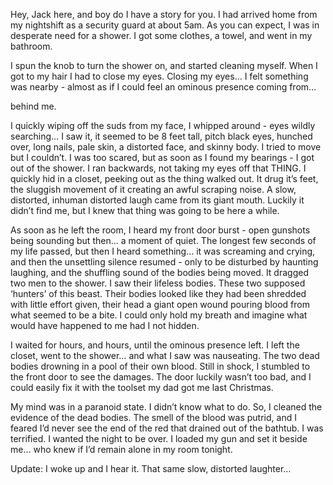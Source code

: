 Hey, Jack here, and boy do I have a story for you. I had arrived home from my nightshift as a security guard at about 5am. As you can expect, I was in desperate need for a shower. I got some clothes, a towel, and went in my bathroom.




I spun the knob to turn the shower on, and started cleaning myself. When I got to my hair I had to close my eyes. Closing my eyes… I felt something was nearby - almost as if I could feel an ominous presence coming from… 


behind me.


I quickly wiping off the suds from my face, I whipped around - eyes wildly searching… I saw it, it seemed to be 8 feet tall, pitch black eyes, hunched over, long nails, pale skin, a distorted face, and skinny body. I tried to move but I couldn’t. I was too scared, but as soon as I found my bearings - I got out of the shower. I ran backwards, not taking my eyes off that THING. I quickly hid in a closet, peeking out as the thing walked out. It drug it’s feet, the sluggish movement of it creating an awful scraping noise. A slow, distorted, inhuman distorted laugh came from its giant mouth. Luckily it didn’t find me, but I knew that thing was going to be here a while.




As soon as he left the room, I heard my front door burst - open gunshots being sounding but then… a moment of quiet. The longest few seconds of my life passed, but then I heard something… it was screaming and crying, and then the unsettling silence resumed - only to be disturbed by haunting laughing, and the shuffling sound of the bodies being moved. It dragged two men to the shower. I saw their lifeless bodies. These two supposed ‘hunters’ of this beast. Their bodies looked like they had been shredded with little effort given, their head a giant open wound pouring blood from what seemed to be a bite. I could only hold my breath and imagine what would have happened to me had I not hidden.




I waited for hours, and hours, until the ominous presence left. I left the closet, went to the shower… and what I saw was nauseating. The two dead bodies drowning in a pool of their own blood. Still in shock, I stumbled to the front door to see the damages. The door luckily wasn’t too bad, and I could easily fix it with the toolset my dad got me last Christmas. 

My mind was in a paranoid state. I didn’t know what to do. So, I cleaned the evidence of the dead bodies. The smell of the blood was putrid, and I feared I’d never see the end of the red that drained out of the bathtub. I was terrified. I wanted the night to be over. I loaded my gun and set it beside me… who knew if I’d remain alone in my room tonight. 




Update:
I woke up and I hear it. That same slow, distorted laughter… 